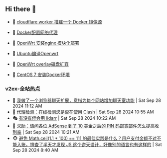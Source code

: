 ## Hi there 👋

<!--
**dkyg666/dkyg666** is a ✨ _special_ ✨ repository because its `README.md` (this file) appears on your GitHub profile.

Here are some ideas to get you started:

- 🔭 I’m currently working on ...
- 🌱 I’m currently learning ...
- 👯 I’m looking to collaborate on ...
- 🤔 I’m looking for help with ...
- 💬 Ask me about ...
- 📫 How to reach me: ...
- 😄 Pronouns: ...
- ⚡ Fun fact: ...
-->

<!-- BLOG-POST-LIST:START -->
- 🦩 [cloudflare worker 搭建一个 Docker 镜像源](http://blog.1996099.xyz/archives/cloudflare-worker-da-jian-yi-ge-docker-jing-xiang-zhan) 

- 🚦 [Docker配置网络代理](http://blog.1996099.xyz/archives/dockerpei-zhi-wang-luo-dai-li) 

- 🫶 [OpenWrt 安装nginx 模块化部署](http://blog.1996099.xyz/archives/openwrt-an-zhuang-nginx-mo-kuai-hua-bu-shu) 

- 🦄 [Ubuntu编译Openwrt](http://blog.1996099.xyz/archives/ubuntuzi-bian-yi-openwrt) 

- 🐻 [OpenWrt overlay磁盘扩容](http://blog.1996099.xyz/archives/openwrt-overlay) 

- 🤖 [CentOS 7 安装Docker环境](http://blog.1996099.xyz/archives/centos-docker) 
<!-- BLOG-POST-LIST:END -->

### v2ex-全站热点
<!-- v2ex:START -->
- 🥸 [我做了一个浏览器聊天扩展，意指为每个网站增加聊天室功能](https://www.v2ex.com/t/1076581#reply0) | Sat Sep 28 2024 11:12 AM
- 🤗 [代理检测：在线检测您是否在使用 Clash](https://www.v2ex.com/t/1076579#reply4) | Sat Sep 28 2024 10:55 AM
- 🎭 [有没有佬会用 lidarr](https://www.v2ex.com/t/1076577#reply0) | Sat Sep 28 2024 10:22 AM
- 🥷 [求助：请问各位 AdSense 到了 10 美金之后的 PIN 码邮寄邮件怎么提高收到率](https://www.v2ex.com/t/1076576#reply4) | Sat Sep 28 2024 10:21 AM
- 🐵 [避免 Math.ceil&lpar;1.1 * 100&rpar; == 111 的最佳实践是什么？用户支付金额不对不能入账，排查了半天才发现 JS 这个逆天设计，好像别的语言也有这样的](https://www.v2ex.com/t/1076556#reply17) | Sat Sep 28 2024 8:40 AM<!-- v2ex:END -->


